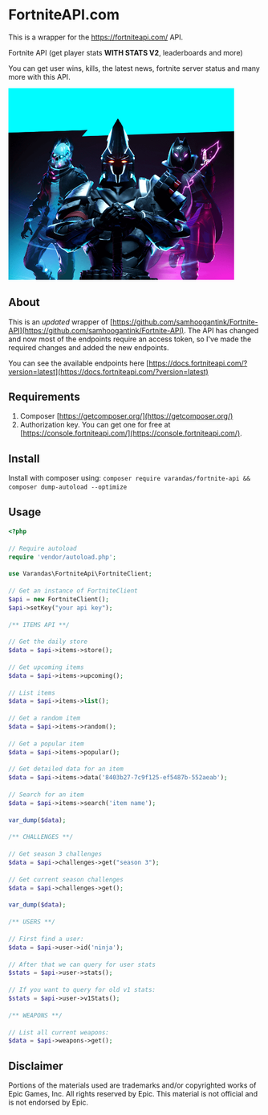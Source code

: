 # FortniteAPI.com

This is a wrapper for the https://fortniteapi.com/ API.

Fortnite API (get player stats **WITH STATS V2**, leaderboards and more)

You can get user wins, kills, the latest news, fortnite server status and many more with this API.

<img src="./extra/wallpaper.png" width="450px" alt="logo">

## About

This is an *updated* wrapper of [https://github.com/samhoogantink/Fortnite-API](https://github.com/samhoogantink/Fortnite-API).
The API has changed and now most of the endpoints require an access token, so I've made the required changes and added the new
endpoints.

You can see the available endpoints here [https://docs.fortniteapi.com/?version=latest](https://docs.fortniteapi.com/?version=latest)

## Requirements

1. Composer [https://getcomposer.org/](https://getcomposer.org/)
2. Authorization key. You can get one for free at [https://console.fortniteapi.com/](https://console.fortniteapi.com/).

## Install

Install with composer using: `composer require varandas/fortnite-api && composer dump-autoload --optimize`

## Usage

```php
<?php

// Require autoload
require 'vendor/autoload.php';

use Varandas\FortniteApi\FortniteClient;

// Get an instance of FortniteClient
$api = new FortniteClient();
$api->setKey("your api key");

/** ITEMS API **/

// Get the daily store
$data = $api->items->store();

// Get upcoming items
$data = $api->items->upcoming();

// List items
$data = $api->items->list();

// Get a random item
$data = $api->items->random();

// Get a popular item
$data = $api->items->popular();

// Get detailed data for an item
$data = $api->items->data('8403b27-7c9f125-ef5487b-552aeab');

// Search for an item
$data = $api->items->search('item name');

var_dump($data);

/** CHALLENGES **/

// Get season 3 challenges
$data = $api->challenges->get("season 3");

// Get current season challenges
$data = $api->challenges->get();

var_dump($data);

/** USERS **/

// First find a user:
$data = $api->user->id('ninja');

// After that we can query for user stats
$stats = $api->user->stats();

// If you want to query for old v1 stats:
$stats = $api->user->v1Stats();

/** WEAPONS **/

// List all current weapons:
$data = $api->weapons->get();

```

## Disclaimer

Portions of the materials used are trademarks and/or copyrighted works of Epic Games, Inc. All rights reserved by Epic. 
This material is not official and is not endorsed by Epic.
